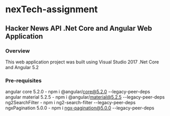 # nexTech-assignment

## Hacker News API .Net Core and Angular Web Application

### Overview

This web application project was built using Visual Studio 2017 .Net Core and Angular 5.2

###  Pre-requisites
angular core 5.2.0  - npm i @angular/core@5.2.0 --legacy-peer-deps
angular material 5.2.5 -  npm i @angular/material@5.2.5 --legacy-peer-deps
ng2SearchFilter -  npm i ng2-search-filter --legacy-peer-deps
ngxPagination 5.0.0 -  npm i ngx-pagination@5.0.0 --legacy-peer-deps

```
